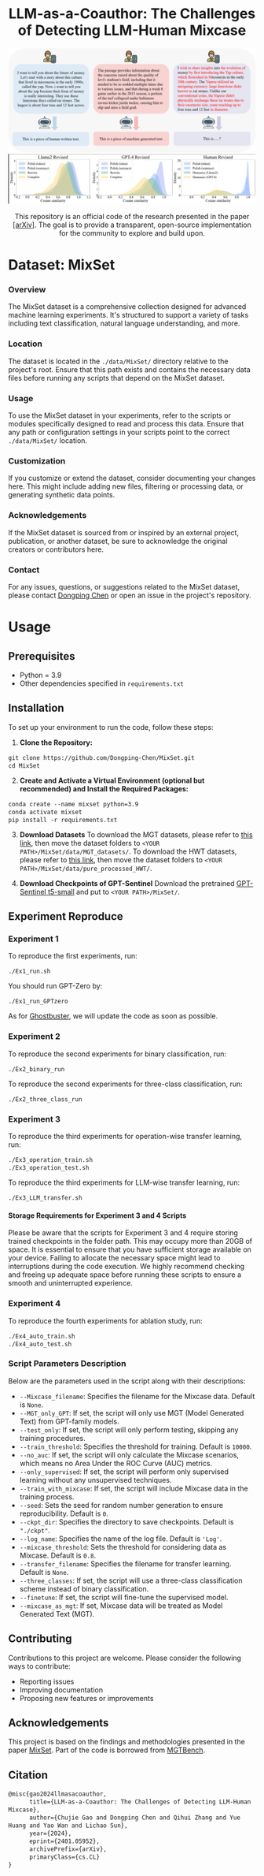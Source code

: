 <div align="center">
<h1>LLM-as-a-Coauthor: The Challenges of Detecting LLM-Human Mixcase</h1>
<img src="figures/outline.jpg">
<img src="figures/self_bleu.jpg">
<p align="center">

</p>
This repository is an official code of the research presented in the paper <a href="https://arxiv.org/abs/2401.05952" target='_blank'>[arXiv]</a>. The goal is to provide a transparent, open-source implementation for the community to explore and build upon.
</div>

# Dataset: MixSet

### Overview
The MixSet dataset is a comprehensive collection designed for advanced machine learning experiments. It's structured to support a variety of tasks including text classification, natural language understanding, and more.

### Location
The dataset is located in the `./data/MixSet/` directory relative to the project's root. Ensure that this path exists and contains the necessary data files before running any scripts that depend on the MixSet dataset.

### Usage
To use the MixSet dataset in your experiments, refer to the scripts or modules specifically designed to read and process this data. Ensure that any path or configuration settings in your scripts point to the correct `./data/MixSet/` location.

### Customization
If you customize or extend the dataset, consider documenting your changes here. This might include adding new files, filtering or processing data, or generating synthetic data points.

### Acknowledgements
If the MixSet dataset is sourced from or inspired by an external project, publication, or another dataset, be sure to acknowledge the original creators or contributors here.

### Contact
For any issues, questions, or suggestions related to the MixSet dataset, please contact [Dongping Chen](mailto:cdp_0612@163.com) or open an issue in the project's repository.

# Usage

## Prerequisites

- Python = 3.9
- Other dependencies specified in `requirements.txt`

## Installation

To set up your environment to run the code, follow these steps:

1. **Clone the Repository:**

```shell
git clone https://github.com/Dongping-Chen/MixSet.git
cd MixSet
```

2. **Create and Activate a Virtual Environment (optional but recommended) and Install the Required Packages:**

```shell
conda create --name mixset python=3.9
conda activate mixset
pip install -r requirements.txt
```

3. **Download Datasets**
To download the MGT datasets, please refer to [this link](https://1drv.ms/u/s!AivM2GUMbPYyjkgx6us826N6_j2P?e=yriuqR), then move the dataset folders to `<YOUR PATH>/MixSet/data/MGT_datasets/`.
To download the HWT datasets, please refer to [this link](https://1drv.ms/u/s!AivM2GUMbPYyjkl-aRs1m_l5X9kW?e=xu2QjU), then move the dataset folders to `<YOUR PATH>/MixSet/data/pure_processed_HWT/`.

4. **Download Checkpoints of GPT-Sentinel**
Download the pretrained [GPT-Sentinel t5-small](https://1drv.ms/u/s!AivM2GUMbPYyjkqfT_3Ri-fpnifX?e=eqG1t7) and put to `<YOUR PATH>/MixSet/`.

## Experiment Reproduce

### **Experiment 1**
To reproduce the first experiments, run:
```shell
./Ex1_run.sh
```
You should run GPT-Zero by:
```shell
./Ex1_run_GPTzero
```
As for [Ghostbuster](https://github.com/vivek3141/ghostbuster), we will update the code as soon as possible.

### **Experiment 2**
To reproduce the second experiments for binary classification, run:
```shell
./Ex2_binary_run
```
To reproduce the second experiments for three-class classification, run:
```shell
./Ex2_three_class_run
```


### **Experiment 3**
To reproduce the third experiments for operation-wise transfer learning, run:
```shell
./Ex3_operation_train.sh
./Ex3_operation_test.sh
```
To reproduce the third experiments for LLM-wise transfer learning, run:
```shell
./Ex3_LLM_transfer.sh
```
#### Storage Requirements for Experiment 3 and 4 Scripts

Please be aware that the scripts for Experiment 3 and 4 require storing trained checkpoints in the folder path. This may occupy more than 20GB of space. It is essential to ensure that you have sufficient storage available on your device. Failing to allocate the necessary space might lead to interruptions during the code execution. We highly recommend checking and freeing up adequate space before running these scripts to ensure a smooth and uninterrupted experience.

### **Experiment 4**
To reproduce the fourth experiments for ablation study, run:
```shell
./Ex4_auto_train.sh
./Ex4_auto_test.sh
```

### Script Parameters Description

Below are the parameters used in the script along with their descriptions:

- `--Mixcase_filename`: Specifies the filename for the Mixcase data. Default is `None`.
- `--MGT_only_GPT`: If set, the script will only use MGT (Model Generated Text) from GPT-family models.
- `--test_only`: If set, the script will only perform testing, skipping any training procedures.
- `--train_threshold`: Specifies the threshold for training. Default is `10000`.
- `--no_auc`: If set, the script will only calculate the Mixcase scenarios, which means no Area Under the ROC Curve (AUC) metrics.
- `--only_supervised`: If set, the script will perform only supervised learning without any unsupervised techniques.
- `--train_with_mixcase`: If set, the script will include Mixcase data in the training process.
- `--seed`: Sets the seed for random number generation to ensure reproducibility. Default is `0`.
- `--ckpt_dir`: Specifies the directory to save checkpoints. Default is `"./ckpt"`.
- `--log_name`: Specifies the name of the log file. Default is `'Log'`.
- `--mixcase_threshold`: Sets the threshold for considering data as Mixcase. Default is `0.8`.
- `--transfer_filename`: Specifies the filename for transfer learning. Default is `None`.
- `--three_classes`: If set, the script will use a three-class classification scheme instead of binary classification.
- `--finetune`: If set, the script will fine-tune the supervised model.
- `--mixcase_as_mgt`: If set, Mixcase data will be treated as Model Generated Text (MGT).


## Contributing

Contributions to this project are welcome. Please consider the following ways to contribute:

- Reporting issues
- Improving documentation
- Proposing new features or improvements

## Acknowledgements

This project is based on the findings and methodologies presented in the paper [MixSet](https://arxiv.org/pdf/2311.06749). Part of the code is borrowed from [MGTBench](https://github.com/xinleihe/MGTBench).

## Citation

```
@misc{gao2024llmasacoauthor,
      title={LLM-as-a-Coauthor: The Challenges of Detecting LLM-Human Mixcase}, 
      author={Chujie Gao and Dongping Chen and Qihui Zhang and Yue Huang and Yao Wan and Lichao Sun},
      year={2024},
      eprint={2401.05952},
      archivePrefix={arXiv},
      primaryClass={cs.CL}
}
```

